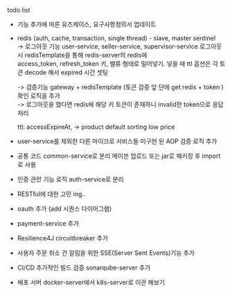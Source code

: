 todo list

- 기능 추가에 따른 유즈케이스, 요구사항정의서 업데이트
- redis (auth, cache, transaction, single thread) - slave, master sentinel  
    -> 로그아웃 기능 user-service, seller-service, supervisor-service 로그아웃 시 redisTemplate을 통해 redis-server의 redis에  
          access_token, refresh_token 키, 밸류 형태로 밀어넣기. 넣을 때 ttl 옵션은 각 토큰 decode 해서 expired 시간 셋팅  
  
    -> 검증기능 gateway + redisTemplate (토큰 검증 앞 단에 get redis + token ) 확인 로직을 추가  
    -> 로그아웃을 했다면 redis에 해당 키 토큰이 존재하니 invalid한 token으로 응답 처리  
    
  ttl: accessExpireAt,
    -> product default sorting low price   
- user-service를 제외한 다른 마이크로 서비스들 미구현 된 AOP 검증 로직 추가  
- 공통 코드 common-service로 분리 메이븐 업로드 또는 jar로 패키징 후 import로 사용
- 인증 관련 기능 로직 auth-service로 분리
- RESTful에 대한 고민 ing..
- oauth 추가 (add 시퀀스 다이어그램)
- payment-service 추가
- Resilience4J circuitbreaker 추가
- 사용자 주문 취소 건 알림을 위한 SSE(Server Sent Events)기능 추가
- CI/CD 추가적인 빌드 검증 sonarqube-server 추가
- 배포 서버 docker-server에서 k8s-server로 이관 해보기
